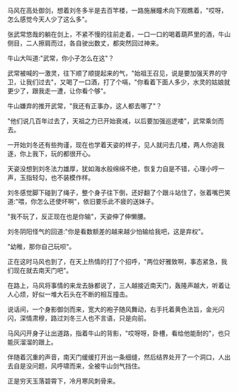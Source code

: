 马风在高处御剑，想着刘冬多半是去百竿楼，一路施展瞳术向下观瞧着，"哎呀，怎么感觉今天人少了这么多"。

张武常悠哉的躺在剑上，不紧不慢的往前走着，一口一口的喝着葫芦里的酒，牛山侧目，二人擦肩而过，各自驶出数丈，都突然回过神来。

牛山大叫道:"武常，你小子怎么在这"？

武常被喊的一激灵，往下顺了顺提起来的气，"始祖王召见，说是要加强天界的守卫，让我们过去"，又喝了一口酒，打了个嗝，"你看着下面人多少，水灵的姑娘就更少了，跟我走一遭，让你看个够"。

牛山嫌弃的推开武常，"我还有正事办，这人都去哪了"？

"他们说几百年过去了，天祖之力已开始衰减，以后要加强巡逻喽"，武常乘剑而去。

一开始刘冬还有些拘谨，现在也学着天姿的样子，见人就问去几楼，两人你追我逐，你上我下，玩的都很开心。

天姿没想到刘冬法力雄厚，犹如海水般绵绵不绝，恢复力自是不错，心理小哼一声，玉指轻勾，也不装模作样。

刘冬感觉脚下碰到了绳子，整个身子往下倒，还好翻了个跟斗站住了，张着嘴巴笑道:"喂，你怎么还使坏啊"，依旧要乐此不疲的送妹子。

"我不玩了，反正现在也是你输"，天姿伸了伸懒腰。

刘冬阴阳怪气的回道:"你是看数额差的越来越少怕输给我吧，这是弃权"。

"幼稚，那你自己玩呗"。

正在这时马风也到了，在天上热情的打了个招呼，"两位好雅致啊，事态紧急，我们现在就去南天门吧"。

在路上，马风将事情的来龙去脉都说了，三人越接近南天门，轰隆声越大，听着让人心烦，好似一堆大石头在不断的相互撞击。

说话间，一个身影御剑而来，宽大的袍子随风舞动，右手托着黄色法旨，金光闪闪，深情肃穆，路过刘冬三人也不言语，只是向前。

马风闪开身子让出道路，指着牛山的背影，"哎呀呀，卧槽，看给他能耐的"，也只能灰溜溜的跟上。

伴随着沉重的声音，南天门缓缓打开出一条细缝，然后结界处开了一个洞口，人出去自是没问题，风呼啸而来，全被牛山剑气挡住。

正是穷天玉落碧霄下，冷月寒风刺骨来。